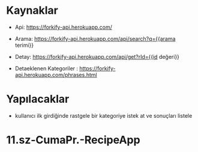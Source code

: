 # Kaynaklar

- Api: https://forkify-api.herokuapp.com/

- Arama: https://forkify-api.herokuapp.com/api/search?q={{arama terimi}}

- Detay: https://forkify-api.herokuapp.com/api/get?rId={{id değeri}}

- Detaeklenen Kategoriler : https://forkify-api.herokuapp.com/phrases.html

# Yapılacaklar

- kullanıcı ilk girdiğinde rastgele bir kategoriye istek at ve sonuçları listele
# 11.sz-CumaPr.-RecipeApp
